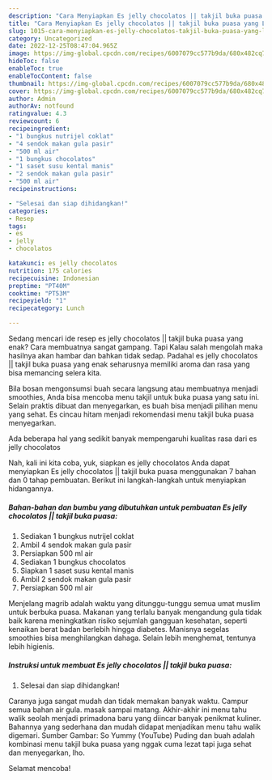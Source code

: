 ```yaml
---
description: "Cara Menyiapkan Es jelly chocolatos || takjil buka puasa yang Lezat Sekali, Buat Buka Puasa Enak Banget"
title: "Cara Menyiapkan Es jelly chocolatos || takjil buka puasa yang Lezat Sekali, Buat Buka Puasa Enak Banget"
slug: 1015-cara-menyiapkan-es-jelly-chocolatos-takjil-buka-puasa-yang-lezat-sekali-buat-buka-puasa-enak-banget
category: Uncategorized
date: 2022-12-25T08:47:04.965Z
image: https://img-global.cpcdn.com/recipes/6007079cc577b9da/680x482cq70/es-jelly-chocolatos-takjil-buka-puasa-foto-resep-utama.jpg
hideToc: false
enableToc: true
enableTocContent: false
thumbnail: https://img-global.cpcdn.com/recipes/6007079cc577b9da/680x482cq70/es-jelly-chocolatos-takjil-buka-puasa-foto-resep-utama.jpg
cover: https://img-global.cpcdn.com/recipes/6007079cc577b9da/680x482cq70/es-jelly-chocolatos-takjil-buka-puasa-foto-resep-utama.jpg
author: Admin
authorAv: notfound
ratingvalue: 4.3
reviewcount: 6
recipeingredient:
- "1 bungkus nutrijel coklat"
- "4 sendok makan gula pasir"
- "500 ml air"
- "1 bungkus chocolatos"
- "1 saset susu kental manis"
- "2 sendok makan gula pasir"
- "500 ml air"
recipeinstructions:

- "Selesai dan siap dihidangkan!"
categories:
- Resep
tags:
- es
- jelly
- chocolatos

katakunci: es jelly chocolatos 
nutrition: 175 calories
recipecuisine: Indonesian
preptime: "PT40M"
cooktime: "PT53M"
recipeyield: "1"
recipecategory: Lunch

---
```



Sedang mencari ide resep es jelly chocolatos || takjil buka puasa yang enak? Cara membuatnya sangat gampang. Tapi Kalau salah mengolah maka hasilnya akan hambar dan bahkan tidak sedap. Padahal es jelly chocolatos || takjil buka puasa yang enak seharusnya memiliki aroma dan rasa yang bisa memancing selera kita.


Bila bosan mengonsumsi buah secara langsung atau membuatnya menjadi smoothies, Anda bisa mencoba menu takjil untuk buka puasa yang satu ini. Selain praktis dibuat dan menyegarkan, es buah bisa menjadi pilihan menu yang sehat. Es cincau hitam menjadi rekomendasi menu takjil buka puasa menyegarkan.

Ada beberapa hal yang sedikit banyak mempengaruhi kualitas rasa dari es jelly chocolatos 

Nah, kali ini kita coba, yuk, siapkan es jelly chocolatos  Anda dapat menyiapkan Es jelly chocolatos || takjil buka puasa menggunakan 7 bahan dan 0 tahap pembuatan. Berikut ini langkah-langkah untuk menyiapkan hidangannya.

<!--inarticleads1-->

##### Bahan-bahan dan bumbu yang dibutuhkan untuk pembuatan Es jelly chocolatos || takjil buka puasa:

1. Sediakan 1 bungkus nutrijel coklat
1. Ambil 4 sendok makan gula pasir
1. Persiapkan 500 ml air
1. Sediakan 1 bungkus chocolatos
1. Siapkan 1 saset susu kental manis
1. Ambil 2 sendok makan gula pasir
1. Persiapkan 500 ml air


Menjelang magrib adalah waktu yang ditunggu-tunggu semua umat muslim untuk berbuka puasa. Makanan yang terlalu banyak mengandung gula tidak baik karena meningkatkan risiko sejumlah gangguan kesehatan, seperti kenaikan berat badan berlebih hingga diabetes. Manisnya segelas smoothies bisa menghilangkan dahaga. Selain lebih menghemat, tentunya lebih higienis. 

<!--inarticleads2-->

##### Instruksi untuk membuat Es jelly chocolatos || takjil buka puasa:


1. Selesai dan siap dihidangkan!

Caranya juga sangat mudah dan tidak memakan banyak waktu. Campur semua bahan air gula. masak sampai matang. Akhir-akhir ini menu tahu walik seolah menjadi primadona baru yang diincar banyak penikmat kuliner. Bahannya yang sederhana dan mudah didapat menjadikan menu tahu walik digemari. Sumber Gambar: So Yummy (YouTube) Puding dan buah adalah kombinasi menu takjil buka puasa yang nggak cuma lezat tapi juga sehat dan menyegarkan, lho. 

 Selamat mencoba!
